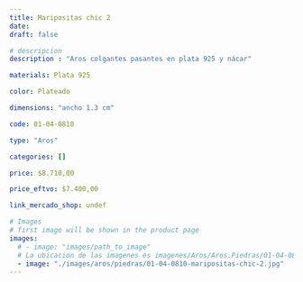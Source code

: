 ```yaml
---
title: Maripositas chic 2
date: 
draft: false

# descripcion
description : "Aros colgantes pasantes en plata 925 y nácar"

materials: Plata 925

color: Plateado

dimensions: "ancho 1.3 cm"

code: 01-04-0810

type: "Aros"

categories: []

price: $8.710,00

price_eftvo: $7.400,00

link_mercado_shop: undef

# Images
# first image will be shown in the product page
images:
  # - image: "images/path_to_image"
  # La ubicacion de las imagenes es imagenes/Aros/Aros.Piedras/01-04-0810-maripositas-chic-2
  - image: "./images/aros/piedras/01-04-0810-maripositas-chic-2.jpg"
---
```

